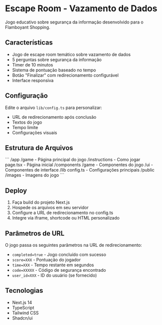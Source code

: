 # Escape Room - Vazamento de Dados

Jogo educativo sobre segurança da informação desenvolvido para o Flamboyant Shopping.

## Características

- Jogo de escape room temático sobre vazamento de dados
- 5 perguntas sobre segurança da informação
- Timer de 10 minutos
- Sistema de pontuação baseado no tempo
- Botão "Finalizar" com redirecionamento configurável
- Interface responsiva

## Configuração

Edite o arquivo `lib/config.ts` para personalizar:

- URL de redirecionamento após conclusão
- Textos do jogo
- Tempo limite
- Configurações visuais

## Estrutura de Arquivos

\`\`\`
/app
  /game - Página principal do jogo
  /instructions - Como jogar
  page.tsx - Página inicial
/components
  /game - Componentes do jogo
  /ui - Componentes de interface
/lib
  config.ts - Configurações principais
/public
  /images - Imagens do jogo
\`\`\`

## Deploy

1. Faça build do projeto Next.js
2. Hospede os arquivos em seu servidor
3. Configure a URL de redirecionamento no config.ts
4. Integre via iframe, shortcode ou HTML personalizado

## Parâmetros de URL

O jogo passa os seguintes parâmetros na URL de redirecionamento:

- `completed=true` - Jogo concluído com sucesso
- `score=XXX` - Pontuação do jogador
- `time=XXX` - Tempo restante em segundos
- `code=XXXXX` - Código de segurança encontrado
- `user_id=XXX` - ID do usuário (se fornecido)

## Tecnologias

- Next.js 14
- TypeScript
- Tailwind CSS
- Shadcn/ui
